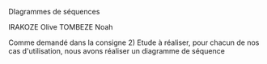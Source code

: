 DIagrammes de séquences 

IRAKOZE Olive TOMBEZE Noah

Comme demandé dans la consigne 2) Etude à réaliser, pour chacun de nos cas d'utilisation, nous avons réaliser un diagramme de séquence

